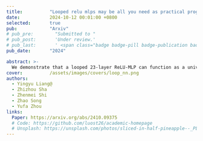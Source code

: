 ```yaml
---
title:          "Looped relu mlps may be all you need as practical programmable computers"
date:           2024-10-12 00:01:00 +0800
selected:       true
pub:            "Arxiv"
# pub_pre:        "Submitted to "
# pub_post:       'Under review.'
# pub_last:       ' <span class="badge badge-pill badge-publication badge-success">Spotlight</span>'
pub_date:       "2024"

abstract: >-
  We demonstrate that a looped 23-layer ReLU-MLP can function as a universal programmable computer—revealing that simple neural network modules possess greater expressive power than previously thought and can perform complex tasks without relying on advanced architectures like Transformers.
cover:          /assets/images/covers/loop_nn.png
authors:
  - Yingyu Liang@
  - Zhizhou Sha
  - Zhenmei Shi
  - Zhao Song
  - Yufa Zhou
links:
  Paper: https://arxiv.org/abs/2410.09375
  # Code: https://github.com/luost26/academic-homepage
  # Unsplash: https://unsplash.com/photos/sliced-in-half-pineapple--_PLJZmHZzk
---
```


